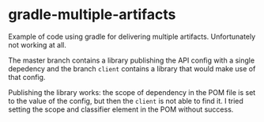 gradle-multiple-artifacts
=========================

Example of code using gradle for delivering multiple artifacts. Unfortunately not working at all.

The master branch contains a library publishing the API config with a single depedency and the branch
```client``` contains a library that would make use of that config.

Publishing the library works: the scope of dependency in the POM file is set to the value of the config, but then
the ```client``` is not able to find it. I tried setting the scope and classifier element in the POM without
success.
